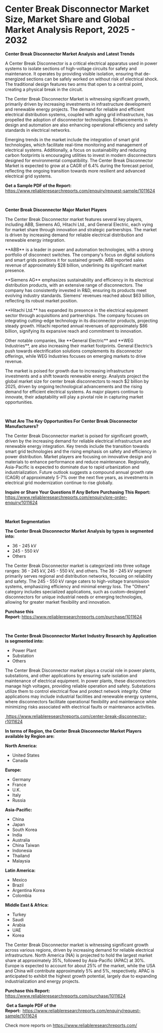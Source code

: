 <p><h1>Center Break Disconnector Market Size, Market Share and Global Market Analysis Report, 2025 - 2032</h1></p><p><strong>Center Break Disconnector Market Analysis and Latest Trends</strong></p>
<p><p>A Center Break Disconnector is a critical electrical apparatus used in power systems to isolate sections of high-voltage circuits for safety and maintenance. It operates by providing visible isolation, ensuring that de-energized sections can be safely worked on without risk of electrical shock. The traditional design features two arms that open to a central point, creating a physical break in the circuit.</p><p>The Center Break Disconnector Market is witnessing significant growth, primarily driven by increasing investments in infrastructure development and renewable energy projects. The demand for reliable and efficient electrical distribution systems, coupled with aging grid infrastructure, has propelled the adoption of disconnector technologies. Enhancements in design and automation are also enhancing operational efficiency and safety standards in electrical networks.</p><p>Emerging trends in the market include the integration of smart grid technologies, which facilitate real-time monitoring and management of electrical systems. Additionally, a focus on sustainability and reducing carbon footprints is encouraging utilities to invest in modern disconnectors designed for environmental compatibility. The Center Break Disconnector Market is expected to grow at a CAGR of 6.4% during the forecast period, reflecting the ongoing transition towards more resilient and advanced electrical grid systems.</p></p>
<p><strong>Get a Sample PDF of the Report:&nbsp;</strong> <a href="https://www.reliableresearchreports.com/enquiry/request-sample/1011624?utm_campaign=3567&utm_medium=2&utm_source=Github&utm_content=ia&utm_term=11042025&utm_id=center-break-disconnector">https://www.reliableresearchreports.com/enquiry/request-sample/1011624</a></p>
<p>&nbsp;</p>
<p><strong>Center Break Disconnector Major Market Players</strong></p>
<p><p>The Center Break Disconnector market features several key players, including ABB, Siemens AG, Hitachi Ltd., and General Electric, each vying for market share through innovation and strategic partnerships. The market is driven by increasing demand for reliable electrical distribution and renewable energy integration.</p><p>**ABB** is a leader in power and automation technologies, with a strong portfolio of disconnect switches. The company's focus on digital solutions and smart grids positions it for sustained growth. ABB reported sales revenue of approximately $28 billion, underlining its significant market presence.</p><p>**Siemens AG** emphasizes sustainability and efficiency in its electrical distribution products, with an extensive range of disconnectors. The company has consistently invested in R&D, ensuring its products meet evolving industry standards. Siemens’ revenues reached about $63 billion, reflecting its robust market position.</p><p>**Hitachi Ltd.** has expanded its presence in the electrical equipment sector through acquisitions and partnerships. The company focuses on integrating cutting-edge technology in its disconnector products, projecting steady growth. Hitachi reported annual revenues of approximately $86 billion, signifying its expansive reach and commitment to innovation.</p><p>Other notable companies, like **General Electric** and **WEG Industries**, are also increasing their market footprints. General Electric’s push towards electrification solutions complements its disconnector offerings, while WEG Industries focuses on emerging markets to drive revenue.</p><p>The market is poised for growth due to increasing infrastructure investments and a shift towards renewable energy. Analysts project the global market size for center break disconnectors to reach $2 billion by 2025, driven by ongoing technological advancements and the rising demand for efficient electrical systems. As major players continue to innovate, their adaptability will play a pivotal role in capturing market opportunities.</p></p>
<p>&nbsp;</p>
<p><strong>What Are The Key Opportunities For Center Break Disconnector Manufacturers?</strong></p>
<p><p>The Center Break Disconnector market is poised for significant growth, driven by the increasing demand for reliable electrical infrastructure and renewable energy integration. Key trends include the transition towards smart grid technologies and the rising emphasis on safety and efficiency in power distribution. Market players are focusing on innovative design and materials to enhance performance and reduce maintenance. Regionally, Asia-Pacific is expected to dominate due to rapid urbanization and industrialization. Future outlook suggests a compound annual growth rate (CAGR) of approximately 5-7% over the next five years, as investments in electrical grid modernization continue to rise globally.</p></p>
<p><strong>Inquire or Share Your Questions If Any Before Purchasing This Report:</strong> <a href="https://www.reliableresearchreports.com/enquiry/pre-order-enquiry/1011624?utm_campaign=3567&utm_medium=2&utm_source=Github&utm_content=ia&utm_term=11042025&utm_id=center-break-disconnector">https://www.reliableresearchreports.com/enquiry/pre-order-enquiry/1011624</a></p>
<p>&nbsp;</p>
<p><strong>Market Segmentation</strong></p>
<p><strong>The Center Break Disconnector Market Analysis by types is segmented into:</strong></p>
<p><ul><li>36 - 245 kV</li><li>245 - 550 kV</li><li>Others</li></ul></p>
<p><p>The Center Break Disconnector market is categorized into three voltage ranges: 36 - 245 kV, 245 - 550 kV, and others. The 36 - 245 kV segment primarily serves regional and distribution networks, focusing on reliability and safety. The 245 - 550 kV range caters to high-voltage transmission systems, emphasizing efficiency and minimal energy loss. The "Others" category includes specialized applications, such as custom-designed disconnectors for unique industrial needs or emerging technologies, allowing for greater market flexibility and innovation.</p></p>
<p><strong>Purchase this Report:&nbsp;</strong><a href="https://www.reliableresearchreports.com/purchase/1011624?utm_campaign=3567&utm_medium=2&utm_source=Github&utm_content=ia&utm_term=11042025&utm_id=center-break-disconnector">https://www.reliableresearchreports.com/purchase/1011624</a></p>
<p>&nbsp;</p>
<p><strong>The Center Break Disconnector Market Industry Research by Application is segmented into:</strong></p>
<p><ul><li>Power Plant</li><li>Substation</li><li>Others</li></ul></p>
<p><p>The Center Break Disconnector market plays a crucial role in power plants, substations, and other applications by ensuring safe isolation and maintenance of electrical equipment. In power plants, these disconnectors manage high voltages, providing reliable operation and safety. Substations utilize them to control electrical flow and protect network integrity. Other applications may include industrial facilities and renewable energy systems, where disconnectors facilitate operational flexibility and maintenance while minimizing risks associated with electrical faults or maintenance activities.</p></p>
<p><a href="https://www.reliableresearchreports.com/center-break-disconnector-r1011624?utm_campaign=3567&utm_medium=2&utm_source=Github&utm_content=ia&utm_term=11042025&utm_id=center-break-disconnector">&nbsp;https://www.reliableresearchreports.com/center-break-disconnector-r1011624</a></p>
<p><strong>In terms of Region, the Center Break Disconnector Market Players available by Region are:</strong></p>
<p>
    <p> <strong> North America: </strong>
        <ul>
            <li>United States</li>
            <li>Canada</li>
        </ul>
        </p> 
    <p> <strong> Europe: </strong>
        <ul>
            <li>Germany</li>
            <li>France</li>
            <li>U.K.</li>
            <li>Italy</li>
            <li>Russia</li>
        </ul>
        </p> 
    <p> <strong> Asia-Pacific: </strong>
        <ul>
            <li>China</li>
            <li>Japan</li>
            <li>South Korea</li>
            <li>India</li>
            <li>Australia</li>
            <li>China Taiwan</li>
            <li>Indonesia</li>
            <li>Thailand</li>
            <li>Malaysia</li>
        </ul>
        </p> 
    <p> <strong> Latin America: </strong>
        <ul>
            <li>Mexico</li>
            <li>Brazil</li>
            <li>Argentina Korea</li>
            <li>Colombia</li>
        </ul>
        </p> 
    <p> <strong> Middle East & Africa: </strong>
        <ul>
            <li>Turkey</li>
            <li>Saudi</li>
            <li>Arabia</li>
            <li>UAE</li>
            <li>Korea</li>
        </ul>
    </p>
    </p>
<p><p>The Center Break Disconnector market is witnessing significant growth across various regions, driven by increasing demand for reliable electrical infrastructure. North America (NA) is projected to hold the largest market share at approximately 35%, followed by Asia-Pacific (APAC) at 30%. Europe is expected to account for about 25% of the market, while the USA and China will contribute approximately 5% and 5%, respectively. APAC is anticipated to exhibit the highest growth potential, largely due to expanding industrialization and energy projects.</p></p>
<p><strong>Purchase this Report: </strong><a href="https://www.reliableresearchreports.com/purchase/1011624?utm_campaign=3567&utm_medium=2&utm_source=Github&utm_content=ia&utm_term=11042025&utm_id=center-break-disconnector">https://www.reliableresearchreports.com/purchase/1011624</a></p>
<p>&nbsp;<strong>Get a Sample PDF of the Report:&nbsp;&nbsp;</strong><a href="https://www.reliableresearchreports.com/enquiry/request-sample/1011624?utm_campaign=3567&utm_medium=2&utm_source=Github&utm_content=ia&utm_term=11042025&utm_id=center-break-disconnector">https://www.reliableresearchreports.com/enquiry/request-sample/1011624</a></p>
<p><strong></strong></p>
<p>Check more reports on <a href="https://www.reliableresearchreports.com/?utm_campaign=3567&utm_medium=2&utm_source=Github&utm_content=ia&utm_term=11042025&utm_id=center-break-disconnector">https://www.reliableresearchreports.com/</a></p>